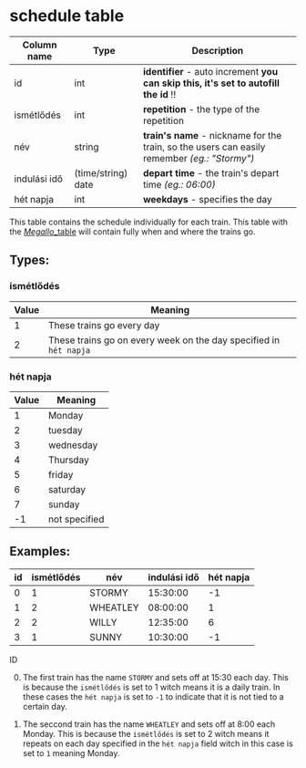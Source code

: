 # schedule table

Column name     | Type               | Description
------------    | -------------      | -------------
id              | int                | **identifier** - auto increment **you can skip this, it's set to autofill the id** !!
ismétlődés      | int                | **repetition** - the type of the repetition
név             | string             | **train's name** - nickname for the train, so the users can easily remember *(eg.: "Stormy")*
indulási idő    | (time/string) date | **depart time** - the train's depart time *(eg.: 06:00)*
hét napja       | int                | **weekdays** - specifies the day

This table contains the schedule individually for each train. This table with the [*Megallo*_table]() will contain fully when and where the trains go.

## Types:

### ismétlődés
Value | Meaning
------ | ----- 
1      | These trains go every day
2      | These trains go on every week on the day specified in `hét napja`

### hét napja
Value | Meaning
------ | ----- 
1      | Monday
2      | tuesday
3      | wednesday
4      | Thursday
5      | friday
6      | saturday
7      | sunday
-1     | not specified



## Examples:

id      | ismétlődés | név      | indulási idő | hét napja       
------- | ---------- | -------- | ------------ | ----------
0       | 1          | STORMY   | 15:30:00     | -1
1       | 2          | WHEATLEY | 08:00:00     | 1
2       | 2          | WILLY    | 12:35:00     | 6
3       | 1          | SUNNY    | 10:30:00     | -1 

ID

0. The first train has the name `STORMY` and sets off at 15:30 each day. This is because the `ismétlődés` is set to 1 witch means it is a daily train. In these cases the `hét napja` is set to `-1` to indicate that it is not tied to a certain day.

1. The seccond train has the name `WHEATLEY` and sets off at 8:00 each Monday. This is because the `ismétlődés` is set to 2 witch means it repeats on each day specified in the `hét napja` field witch in this case is set to `1` meaning Monday.